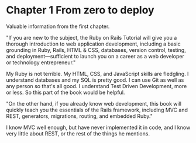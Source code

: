 # Chapter 1 From zero to deploy

Valuable information from the first chapter.

"If you are new to the subject, the Ruby on Rails Tutorial will give you a thorough introduction to web application development, including a basic grounding in Ruby, Rails, HTML & CSS, databases, version control, testing, and deployment—sufficient to launch you on a career as a web developer or technology entrepreneur."

My Ruby is not terrible. My HTML, CSS, and JavaScript skills are fledgling. I understand databases and my SQL is pretty good. I can use Git as well as any person so that's all good. I understand Test Driven Development, more or less. So this part of the book would be helpful.

"On the other hand, if you already know web development, this book will quickly teach you the essentials of the Rails framework, including MVC and REST, generators, migrations, routing, and embedded Ruby."

I know MVC well enough, but have never implemented it in code, and I know very little about REST, or the rest of the things he mentions.

